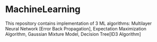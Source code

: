 MachineLearning
===============

This repository contains implementation of 3 ML algorithms: Multilayer Neural Network [Error Back Propagation], Expectation Maximization Algorithm, Gaussian Mixture Model, Decision Tree[ID3 Algorithm]   
